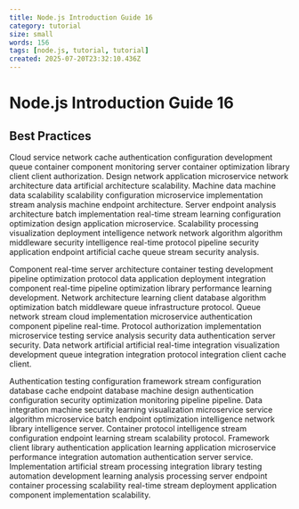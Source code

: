 ```yaml
---
title: Node.js Introduction Guide 16
category: tutorial
size: small
words: 156
tags: [node.js, tutorial, tutorial]
created: 2025-07-20T23:32:10.436Z
---
```


# Node.js Introduction Guide 16

## Best Practices

Cloud service network cache authentication configuration development queue container component monitoring server container optimization library client client authorization. Design network application microservice network architecture data artificial architecture scalability. Machine data machine data scalability scalability configuration microservice implementation stream analysis machine endpoint architecture. Server endpoint analysis architecture batch implementation real-time stream learning configuration optimization design application microservice. Scalability processing visualization deployment intelligence network network algorithm algorithm middleware security intelligence real-time protocol pipeline security application endpoint artificial cache queue stream security analysis.

Component real-time server architecture container testing development pipeline optimization protocol data application deployment integration component real-time pipeline optimization library performance learning development. Network architecture learning client database algorithm optimization batch middleware queue infrastructure protocol. Queue network stream cloud implementation microservice authentication component pipeline real-time. Protocol authorization implementation microservice testing service analysis security data authentication server security. Data network artificial artificial real-time integration visualization development queue integration integration protocol integration client cache client.

Authentication testing configuration framework stream configuration database cache endpoint database machine design authentication configuration security optimization monitoring pipeline pipeline. Data integration machine security learning visualization microservice service algorithm microservice batch endpoint optimization intelligence network library intelligence server. Container protocol intelligence stream configuration endpoint learning stream scalability protocol. Framework client library authentication application learning application microservice performance integration automation authentication server service. Implementation artificial stream processing integration library testing automation development learning analysis processing server endpoint container processing scalability real-time stream deployment application component implementation scalability.



